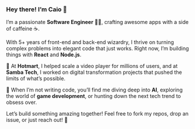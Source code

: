<h3 align="start">Hey there! I’m Caio 👋</h3>

I’m a passionate **Software Engineer** 🧑‍💻, crafting awesome apps with a side of caffeine ☕.

With 5+ years of front-end and back-end wizardry, I thrive on turning complex problems into elegant code that just works. Right now, I’m building things with **React** and **Node.js**.

🚀 At **Hotmart**, I helped scale a video player for millions of users, and at **Samba Tech**, I worked on digital transformation projects that pushed the limits of what’s possible.

🤖 When I’m not writing code, you’ll find me diving deep into **AI**, exploring the world of **game development**, or hunting down the next tech trend to obsess over.

Let’s build something amazing together! Feel free to fork my repos, drop an issue, or just reach out! 👾





